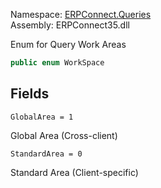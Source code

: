 
Namespace: [ERPConnect.Queries](index.md)  
Assembly: ERPConnect35.dll  

Enum for Query Work Areas

```csharp
public enum WorkSpace
```

## Fields

`GlobalArea = 1` 

Global Area (Cross-client)



`StandardArea = 0` 

Standard Area (Client-specific)



